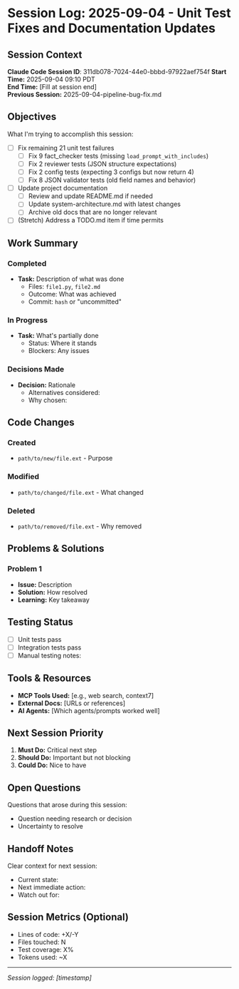 # Session Log: 2025-09-04 - Unit Test Fixes and Documentation Updates

## Session Context

**Claude Code Session ID**: 311db078-7024-44e0-bbbd-97922aef754f
**Start Time:** 2025-09-04 09:10 PDT  
**End Time:** [Fill at session end]  
**Previous Session:** 2025-09-04-pipeline-bug-fix.md  

## Objectives

What I'm trying to accomplish this session:

- [ ] Fix remaining 21 unit test failures
  - [ ] Fix 9 fact_checker tests (missing `load_prompt_with_includes`)
  - [ ] Fix 2 reviewer tests (JSON structure expectations)
  - [ ] Fix 2 config tests (expecting 3 configs but now return 4)
  - [ ] Fix 8 JSON validator tests (old field names and behavior)
- [ ] Update project documentation
  - [ ] Review and update README.md if needed
  - [ ] Update system-architecture.md with latest changes
  - [ ] Archive old docs that are no longer relevant
- [ ] (Stretch) Address a TODO.md item if time permits

## Work Summary

### Completed

- **Task:** Description of what was done
  - Files: `file1.py`, `file2.md`
  - Outcome: What was achieved
  - Commit: `hash` or "uncommitted"

### In Progress

- **Task:** What's partially done
  - Status: Where it stands
  - Blockers: Any issues

### Decisions Made

- **Decision:** Rationale
  - Alternatives considered:
  - Why chosen:

## Code Changes

### Created

- `path/to/new/file.ext` - Purpose

### Modified

- `path/to/changed/file.ext` - What changed

### Deleted

- `path/to/removed/file.ext` - Why removed

## Problems & Solutions

### Problem 1

- **Issue:** Description
- **Solution:** How resolved
- **Learning:** Key takeaway

## Testing Status

- [ ] Unit tests pass
- [ ] Integration tests pass
- [ ] Manual testing notes:

## Tools & Resources

- **MCP Tools Used:** [e.g., web search, context7]
- **External Docs:** [URLs or references]
- **AI Agents:** [Which agents/prompts worked well]

## Next Session Priority

1. **Must Do:** Critical next step
2. **Should Do:** Important but not blocking
3. **Could Do:** Nice to have

## Open Questions

Questions that arose during this session:

- Question needing research or decision
- Uncertainty to resolve

## Handoff Notes

Clear context for next session:

- Current state:
- Next immediate action:
- Watch out for:

## Session Metrics (Optional)

- Lines of code: +X/-Y
- Files touched: N
- Test coverage: X%
- Tokens used: ~X

---

*Session logged: [timestamp]*
